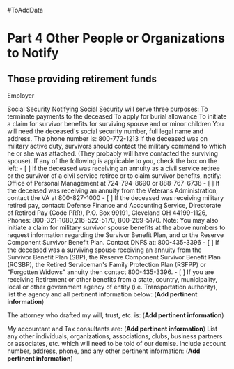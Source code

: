 #ToAddData 
# Part 4 Other People or Organizations to Notify
## Those providing retirement funds
Employer

Social Security
    Notifying Social Security will serve three purposes:
        To terminate payments to the deceased
        To apply for burial allowance
        To initiate a claim for survivor benefits for surviving spouse and or minor children
    You will need the deceased's social security number, full legal name and address.
    The phone number is:  800-772-1213
    If the deceased was on military active duty, survivors should contact the military command to which he or she was attached. (They probably will have contacted the surviving spouse).
If any of the following is applicable to you, check the box on the left:
    - [ ] If the deceased was receiving an annuity as a civil service retiree or the survivor of a civil service retiree or to claim survivor benefits, notify: Office of Personal Management at 724-794-8690 or 888-767-6738
    - [ ] If the deceased was receiving an annuity from the Veterans Administration, contact the VA at 800-827-1000
    - [ ] If the deceased was receiving military retired pay, contact: Defense Finance and Accounting Service, Directorate of Retired Pay (Code PRR), P.O. Box 99191, Cleveland OH 44199-1126, Phones: 800-321-1080,216-522-5170, 800-269-5170. Note: You may also initiate a claim for military survivor spouse benefits at the above numbers to request information regarding the Survivor Benefit Plan, and  or the Reserve Component Survivor Benefit Plan.  Contact DNFS at: 800-435-3396
    - [ ] If the deceased was a surviving spouse receiving an annuity from the Survivor Benefit Plan (SBP), the Reserve Component Survivor Benefit Plan (RCSBP), the Retired Serviceman's Family Protection Plan (RSFPP) or "Forgotten Widows" annuity then contact 800-435-3396.
    - [ ] If you are receiving Retirement or other benefits from a state, country, municipality, local or other government agency of entity (i.e. Transportation authority), list the agency and all pertinent information below:  (**Add pertinent information**)

The attorney who drafted my will, trust, etc. is:
    (**Add pertinent information**)
    
My accountant and Tax consultants are:
    (**Add pertinent information**)
List any other individuals, organizations, associations, clubs, business partners or associates, etc. which will need to be told of our demise.  Include account number, address, phone, and any other pertinent information:
    (**Add pertinent information**)

